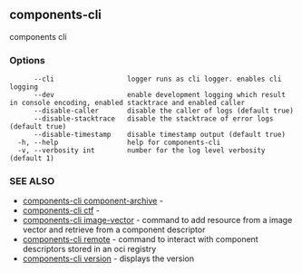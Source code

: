 ## components-cli

components cli

### Options

```
      --cli                  logger runs as cli logger. enables cli logging
      --dev                  enable development logging which result in console encoding, enabled stacktrace and enabled caller
      --disable-caller       disable the caller of logs (default true)
      --disable-stacktrace   disable the stacktrace of error logs (default true)
      --disable-timestamp    disable timestamp output (default true)
  -h, --help                 help for components-cli
  -v, --verbosity int        number for the log level verbosity (default 1)
```

### SEE ALSO

* [components-cli component-archive](components-cli_component-archive.md)	 - 
* [components-cli ctf](components-cli_ctf.md)	 - 
* [components-cli image-vector](components-cli_image-vector.md)	 - command to add resource from a image vector and retrieve from a component descriptor
* [components-cli remote](components-cli_remote.md)	 - command to interact with component descriptors stored in an oci registry
* [components-cli version](components-cli_version.md)	 - displays the version

